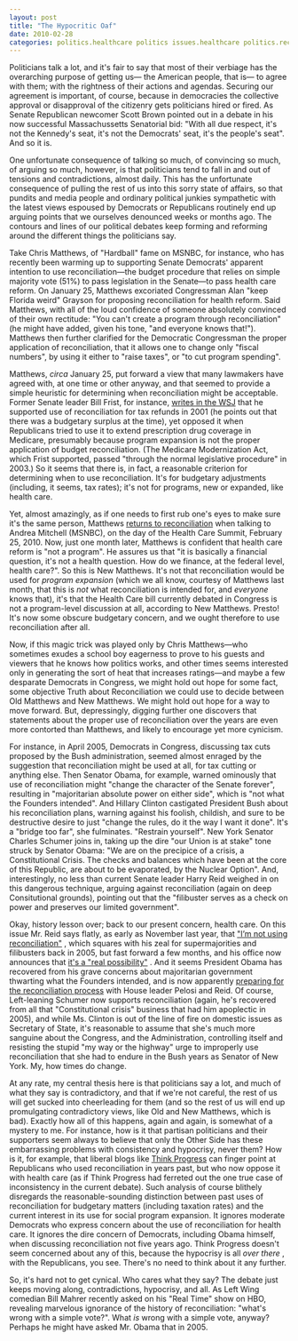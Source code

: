 ```yaml
---
layout: post
title: "The Hypocritic Oaf"
date: 2010-02-28
categories: politics.healthcare politics issues.healthcare politics.reconciliation
---
```


Politicians talk a lot, and it's fair to say that most of their verbiage has the
overarching purpose of getting us&mdash; the American people, that is&mdash; to
agree with them; with the rightness of their actions and agendas. Securing our
agreement is important, of course, because in democracies the collective
approval or disapproval of the citizenry gets politicians hired or fired. As
Senate Republican newcomer Scott Brown pointed out in a debate in his now
successful Massachussetts Senatorial bid: "With all due respect, it's not the
Kennedy's seat, it's not the Democrats' seat, it's the people's seat". And so it
is.

One unfortunate consequence of talking so much, of convincing so much, of
arguing so much, however, is that politicians tend to fall in and out of
tensions and contradictions, almost daily. This has the unfortunate consequence
of pulling the rest of us into this sorry state of affairs, so that pundits and
media people and ordinary political junkies sympathetic with the latest views
espoused by Democrats or Republicans routinely end up arguing points that we
ourselves denounced weeks or months ago. The contours and lines of our
political debates keep forming and reforming around the different things the
politicians say.

Take Chris Matthews, of "Hardball" fame on MSNBC, for instance, who has recently
been warming up to supporting Senate Democrats' apparent intention to use
reconciliation&mdash;the budget procedure that relies on simple majority vote
(51%) to pass legislation in the Senate&mdash;to pass health care reform. On
January 25, Matthews excoriated Congressman Alan "keep Florida weird" Grayson
for proposing reconciliation for health reform. Said Matthews, with all of the
loud confidence of someone absolutely convinced of their own rectitude: "You
can't create a program through reconciliation" (he might have added, given his
tone, "and everyone knows that!"). Matthews then further clarified for the
Democratic Congressman the proper application of reconciliation, that it allows
one to change only "fiscal numbers", by using it either to "raise taxes", or "to
cut program spending".

Matthews, _circa_ January 25, put forward a view that many lawmakers have
agreed with, at one time or other anyway, and that seemed to provide a simple
heuristic for determining when reconciliation might be acceptable. Former Senate
leader Bill Frist, for instance, [writes in the
WSJ](http://online.wsj.com/article/SB10001424052748704479404575087163975017470.html)
that he supported use of reconciliation for tax refunds in 2001 (he points out
that there was a budgetary surplus at the time), yet opposed it when Republicans
tried to use it to extend prescription drug coverage in Medicare, presumably
because program expansion is not the proper application of budget
reconciliation. (The Medicare Modernization Act, which Frist supported, passed
"through the normal legislative procedure" in 2003.) So it seems that there is,
in fact, a reasonable criterion for determining when to use reconciliation. It's
for budgetary adjustments (including, it seems, tax rates); it's not for
programs, new or expanded, like health care.

Yet, almost amazingly, as if one needs to first rub one's eyes to make sure it's
the same person, Matthews [returns to
reconciliation](http://newsbusters.org/blogs/noel-sheppard/2010/02/25/matthews-its-end-democratic-party-if-senate-doesnt-pass-healthcare-re)
when talking to Andrea Mitchell (MSNBC), on the day of the Health Care Summit,
February 25, 2010. Now, just one month later, Matthews is confident that health
care reform is "not a program". He assures us that "it is basically a financial
question, it's not a health question. How do we finance, at the federal level,
health care?". So this is New Matthews. It's not that reconciliation would be
used for _program expansion_ (which we all know, courtesy of Matthews last
month, that this is _not_ what reconciliation is intended for, and _everyone_
 knows that), it's that the Health Care bill currently debated in Congress is
not a program-level discussion at all, according to New Matthews. Presto! It's
now some obscure budgetary concern, and we ought therefore to use reconciliation
after all.

Now, if this magic trick was played only by Chris Matthews&mdash;who sometimes
exudes a school boy eagerness to prove to his guests and viewers that he knows
how politics works, and other times seems interested only in generating the sort
of heat that increases ratings&mdash;and maybe a few desparate Democrats in
Congress, we might hold out hope for some fact, some objective Truth about
Reconciliation we could use to decide between Old Matthews and New Matthews. We
might hold out hope for a way to move forward. But, depressingly, digging
further one discovers that statements about the proper use of reconciliation
over the years are even more contorted than Matthews, and likely to encourage
yet more cynicism.

For instance, in April 2005, Democrats in Congress, discussing tax cuts proposed
by the Bush administration, seemed almost enraged by the suggestion that
reconciliation might be used at all, for tax cutting or anything else. Then
Senator Obama, for example, warned ominously that use of reconciliation might
"change the character of the Senate forever", resulting in "majoritarian
absolute power on either side", which is "not what the Founders intended". And
Hillary Clinton castigated President Bush about his reconciliation plans,
warning against his foolish, childish, and sure to be destructive desire to just
"change the rules, do it the way I want it done". It's a "bridge too far", she
fulminates. "Restrain yourself". New York Senator Charles Schumer joins in,
taking up the dire "our Union is at stake" tone struck by Senator Obama: "We are
on the precipice of a crisis, a Constitutional Crisis. The checks and balances
which have been at the core of this Republic, are about to be evaporated, by the
Nuclear Option". And, interestingly, no less than current Senate leader Harry
Reid weighed in on this dangerous technique, arguing against reconciliation
(again on deep Consitutional grounds), pointing out that the "filibuster serves
as a check on power and preserves our limited government".

Okay, history lesson over; back to our present concern, health care. On this
issue Mr. Reid says flatly, as early as November last year, that ["I’m not
using
reconciliation"](http://tpmdc.talkingpointsmemo.com/2009/11/reid-on-passing-health-care-im-not-using-reconciliation.php)
, which squares with his zeal for supermajorities and filibusters back in 2005,
but fast forward a few months, and his office now announces that [it's a "real
possibility"](http://theplumline.whorunsgov.com/health-care/breaking-reid-signals-support-for-reconciliation-vote-on-public-option/)
. And it seems President Obama has recovered from his grave concerns about
majoritarian government thwarting what the Founders intended, and is now
apparently [preparing for the reconciliation
process](http://www.politico.com/livepulse/0210/Obama_Reid_Pelosi_committed_to_reconciliation__Tanden_leaving_administration__Medicaid_enrollment_hi.html?showall#)
with House leader Pelosi and Reid. Of course, Left-leaning Schumer now supports
reconciliation (again, he's recovered from all that "Constitutional crisis"
business that had him apoplectic in 2005), and while Ms. Clinton is out of the
line of fire on domestic issues as Secretary of State, it's reasonable to assume
that she's much more sanguine about the Congress, and the Administration,
controlling itself and resisting the stupid "my way or the highway" urge to
improperly use reconciliation that she had to endure in the Bush years as
Senator of New York. My, how times do change.

At any rate, my central thesis here is that politicians say a lot, and much of
what they say is contradictory, and that if we're not careful, the rest of us
will get sucked into cheerleading for them (and so the rest of us will end up
promulgating contradictory views, like Old and New Matthews, which is bad).
Exactly how all of this happens, again and again, is somewhat of a mystery to
me. For instance, how is it that partisan politicians and their supporters seem
always to believe that only the Other Side has these embarrassing problems with
consistency and hypocrisy, never them? How is it, for example, that liberal
blogs like [Think Progress](http://thinkprogress.org/) can finger point at
Republicans who used reconciliation in years past, but who now oppose it with
health care (as if Think Progress had ferreted out the one true case of
inconsistency in the current debate). Such analysis of course blithely
disregards the reasonable-sounding distinction between past uses of
reconciliation for budgetary matters (including taxation rates) and the current
interest in its use for social program expansion. It ignores moderate Democrats
who express concern about the use of reconciliation for health care. It ignores
the dire concern of Democrats, including Obama himself, when discussing
reconciliation not five years ago. Think Progress doesn't seem concerned about
any of this, because the hypocrisy is all _over there_ , with the Republicans,
you see. There's no need to think about it any further.

So, it's hard not to get cynical. Who cares what they say? The debate just keeps
moving along, contradictions, hypocrisy, and all. As Left Wing comedian Bill
Mahrer recently asked on his "Real Time" show on HBO, revealing marvelous
ignorance of the history of reconciliation: "what's wrong with a simple vote?".
What _is_ wrong with a simple vote, anyway? Perhaps he might have asked Mr.
Obama that in
2005.